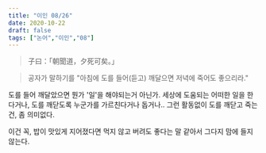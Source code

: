 ```yaml
---
title: "이인 08/26"
date: 2020-10-22
draft: false
tags: ["논어","이인","08"]
---
```


> 子曰：「朝聞道，夕死可矣。」

> 공자가 말하기를 "아침에 도를 들어(듣고) 깨달으면 저녁에 죽어도 좋으리라."

도를 들어 깨달았으면 뭔가 '일'을 해야되는거 아닌가.
세상에 도움되는 어떠한 일을 한다거나,
도를 깨닫도록 누군가를 가르친다거나 돕거나..
그런 활동없이 도를 깨닫고 죽는건, 좀 의미없다.

이건 꼭, 밥이 맛있게 지어졌다면 먹지 않고 버려도 좋다는 말 같아서
그다지 맘에 들지 않는다.
